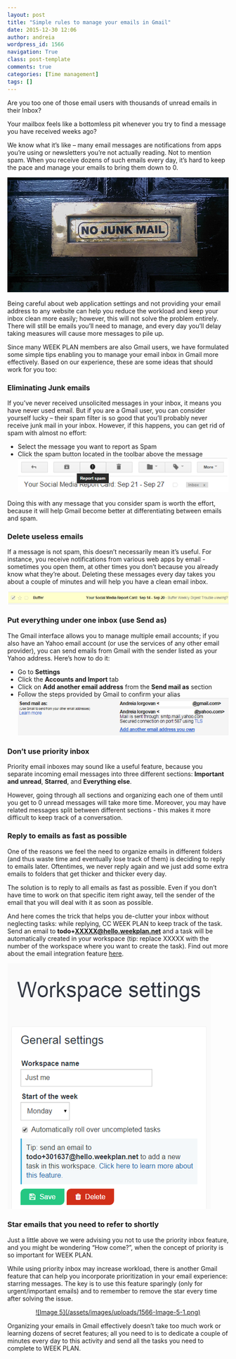 ```yaml
---
layout: post
title: "Simple rules to manage your emails in Gmail"
date: 2015-12-30 12:06
author: andreia
wordpress_id: 1566
navigation: True
class: post-template
comments: true
categories: [Time management]
tags: []
---
```

Are you too one of those email users with thousands of unread emails in their Inbox?

Your mailbox feels like a bottomless pit whenever you try to find a message you have received weeks ago?

We know what it’s like – many email messages are notifications from apps you’re using or newsletters you’re not actually reading. Not to mention spam. When you receive dozens of such emails every day, it’s hard to keep the pace and manage your emails to bring them down to 0.<!--more-->

<a href="/assets/images/uploads/1566-spam-964521_960_720.jpg" rel="attachment wp-att-1567">![spam-964521_960_720](/assets/images/uploads/1566-spam-964521_960_720.jpg)</a>

Being careful about web application settings and not providing your email address to any website can help you reduce the workload and keep your inbox clean more easily; however, this will not solve the problem entirely. There will still be emails you’ll need to manage, and every day you’ll delay taking measures will cause more messages to pile up.

Since many WEEK PLAN members are also Gmail users, we have formulated some simple tips enabling you to manage your email inbox in Gmail more effectively. Based on our experience, these are some ideas that should work for you too:


### Eliminating Junk emails


If you’ve never received unsolicited messages in your inbox, it means you have never used email. But if you are a Gmail user, you can consider yourself lucky – their spam filter is so good that you’ll probably never receive junk mail in your inbox. However, if this happens, you can get rid of spam with almost no effort:


*   Select the message you want to report as Spam
*   Click the spam button located in the toolbar above the message
<a href="/assets/images/uploads/1566-Image-1-2.png" rel="attachment wp-att-1568">![Image 1](/assets/images/uploads/1566-Image-1-2.png)</a>

Doing this with any message that you consider spam is worth the effort, because it will help Gmail become better at differentiating between emails and spam.


### Delete useless emails


If a message is not spam, this doesn’t necessarily mean it’s useful. For instance, you receive notifications from various web apps by email - sometimes you open them, at other times you don’t because you already know what they’re about. Deleting these messages every day takes you about a couple of minutes and will help you have a clean email inbox.

<a href="/assets/images/uploads/1566-Image-2-1.png" rel="attachment wp-att-1569">![Image 2](/assets/images/uploads/1566-Image-2-1.png)</a>


### Put everything under one inbox (use Send as)


The Gmail interface allows you to manage multiple email accounts; if you also have an Yahoo email account (or use the services of any other email provider), you can send emails from Gmail with the sender listed as your Yahoo address. Here’s how to do it:


*   Go to **Settings**
*   Click the **Accounts and Import** tab
*   Click on **Add another email address** from the **Send mail as** section
*   Follow the steps provided by Gmail to confirm your alias
<a href="/assets/images/uploads/1566-Image-3-1.png" rel="attachment wp-att-1570">![Image 3](/assets/images/uploads/1566-Image-3-1.png)</a>


### Don’t use priority inbox


Priority email inboxes may sound like a useful feature, because you separate incoming email messages into three different sections: **Important and unread**, **Starred**, and **Everything else**.

However, going through all sections and organizing each one of them until you get to 0 unread messages will take more time. Moreover, you may have related messages split between different sections - this makes it more difficult to keep track of a conversation.


### Reply to emails as fast as possible


One of the reasons we feel the need to organize emails in different folders (and thus waste time and eventually lose track of them) is deciding to reply to emails later. Oftentimes, we never reply again and we just add some extra emails to folders that get thicker and thicker every day.

The solution is to reply to all emails as fast as possible. Even if you don’t have time to work on that specific item right away, tell the sender of the email that you will deal with it as soon as possible.

And here comes the trick that helps you de-clutter your inbox without neglecting tasks: while replying, CC WEEK PLAN to keep track of the task. Send an email to **todo+<span data-bind="text: workspaceId">XXXXX@hello.weekplan.net</span>** and a task will be automatically created in your workspace (tip: replace XXXXX with the number of the workspace where you want to create the task). Find out more about the email integration feature [here](http://weekplan.net/email-integration/).

<a href="/assets/images/uploads/1566-Image-4-1.png" rel="attachment wp-att-1571">![Image 4](/assets/images/uploads/1566-Image-4-1.png)</a>


### Star emails that you need to refer to shortly


Just a little above we were advising you not to use the priority inbox feature, and you might be wondering “How come?”, when the concept of priority is so important for WEEK PLAN.

While using priority inbox may increase workload, there is another Gmail feature that can help you incorporate prioritization in your email experience: starring messages. The key is to use this feature sparingly (only for urgent/important emails) and to remember to remove the star every time after solving the issue.
<p style="text-align: center;"><a href="/assets/images/uploads/1566-Image-5-1.png" rel="attachment wp-att-1572">![Image 5](/assets/images/uploads/1566-Image-5-1.png)</a>

Organizing your emails in Gmail effectively doesn’t take too much work or learning dozens of secret features; all you need to is to dedicate a couple of minutes every day to this activity and send all the tasks you need to complete to WEEK PLAN.

